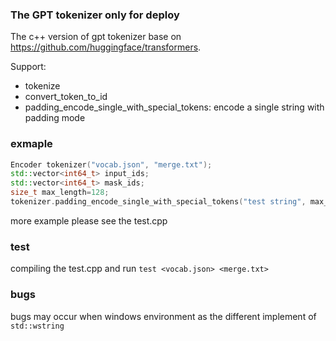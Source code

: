 ### The GPT tokenizer only for deploy
The c++ version of gpt tokenizer base on https://github.com/huggingface/transformers.

Support:
 - tokenize
 - convert_token_to_id
 - padding_encode_single_with_special_tokens: encode a single string with padding mode

### exmaple
```c++
Encoder tokenizer("vocab.json", "merge.txt");
std::vector<int64_t> input_ids;
std::vector<int64_t> mask_ids;
size_t max_length=128;
tokenizer.padding_encode_single_with_special_tokens("test string", max_length, &input_ids, &mask_ids);
```
more example please see the test.cpp

### test
compiling the test.cpp and run `test <vocab.json> <merge.txt>`

### bugs
bugs may occur when windows environment as the different implement of `std::wstring`
